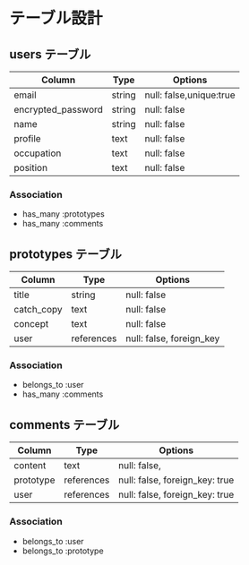 # テーブル設計

## users テーブル

| Column             | Type   | Options                 |
| ------------------ | ------ | ----------------------- |
| email              | string | null: false,unique:true |
| encrypted_password | string | null: false             |
| name               | string | null: false             |
| profile            | text   | null: false             |
| occupation         | text   | null: false             |
| position           | text   | null: false             |

### Association

- has_many :prototypes
- has_many :comments

## prototypes テーブル

| Column     | Type       | Options                  |
| ---------- | ---------- | ------------------------ |
| title      | string     | null: false              |
| catch_copy | text       | null: false              |
| concept    | text       | null: false              |
| user       | references | null: false, foreign_key |

### Association

- belongs_to :user
- has_many   :comments

## comments テーブル

| Column    | Type       | Options                        |
| --------- | ---------- | ------------------------------ |
| content   | text       | null: false,                   |
| prototype | references | null: false, foreign_key: true |
| user      | references | null: false, foreign_key: true |

### Association

- belongs_to :user
- belongs_to :prototype

